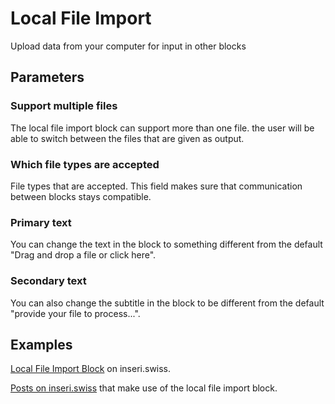 # Local File Import

Upload data from your computer for input in other blocks

## Parameters

### Support multiple files

The local file import block can support more than one file.
the user will be able to switch between the files that are given as output.

### Which file types are accepted

File types that are accepted. This field makes sure that communication between blocks stays compatible.

### Primary text

You can change the text in the block to something different from the default "Drag and drop a file or click here".

### Secondary text

You can also change the subtitle in the block to be different from the default "provide your file to process...".

## Examples

[Local File Import Block](https://inseri.swiss/2023/03/local-file-import-block/) on inseri.swiss.

[Posts on inseri.swiss](https://inseri.swiss/tag/local-file-import/) that make use of the local file import block.

